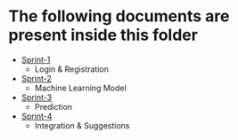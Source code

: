 # The following documents are present inside this folder
- [Sprint-1](https://github.com/IBM-EPBL/IBM-Project-7793-1658899472/tree/main/Project%20Development%20Phase/Sprint%201)
  - Login & Registration
- [Sprint-2](https://github.com/IBM-EPBL/IBM-Project-7793-1658899472/tree/main/Project%20Development%20Phase/Sprint%202)
  - Machine Learning Model
- [Sprint-3](https://github.com/IBM-EPBL/IBM-Project-7793-1658899472/tree/main/Project%20Development%20Phase/Sprint%203)
  - Prediction
- [Sprint-4](https://github.com/IBM-EPBL/IBM-Project-7793-1658899472/tree/main/Project%20Development%20Phase/Sprint%204)
  - Integration & Suggestions
